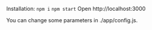 Installation:
`npm i`
`npm start`
Open http://localhost:3000

You can change some parameters in ./app/config.js.
